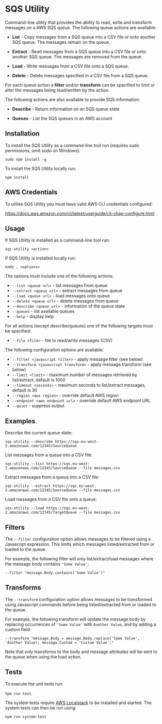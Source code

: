 # SQS Utility

Command-line utility that provides the ability to read, write and transform messages on a AWS SQS queue. The following queue actions are available:

* **List** - Copy messages from a SQS queue into a CSV file or onto another SQS queue. The messages remain on the queue.

* **Extract** - Read messages from a SQS queue into a CSV file or onto another SQS queue. The messages are removed from the queue.

* **Load** - Write messages from a CSV file onto a SQS queue.

* **Delete** - Delete messages specified in a CSV file from a SQS queue.

For each queue action a **filter** and/or **transform** can be specified to limit or alter the messages being read/written by the action.

The following actions are also available to provide SQS information:

* **Describe** - Return information on an SQS queue state

* **Queues** - List the SQS queues in an AWS account

## Installation

To install the SQS Utility as a command-line tool run (requires sudo permissions, omit sudo on Windows):

`sudo npm install -g`

To install the SQS Utility locally run:

`npm install`

## AWS Credentials

To utilise SQS Utility you must have valid AWS CLI credentials configured:

https://docs.aws.amazon.com/cli/latest/userguide/cli-chap-configure.html

## Usage

If SQS Utility is installed as a command-line tool run:

`sqs-utility <action>`

If SQS Utility is installed locally run:

`node . <options>`

The options must include one of the following actions:

* `--list <queue url>` - list messages from queue
* `--extract <queue url>` - extract messages from queue
* `--load <queue url>` - load messages onto queue
* `--delete <queue url>` - delete messages from queue
* `--describe <queue url>` - information of the queue state
* `--queues` - list available queues
* `--help` - display help

For all actions (except describe/queues) one of the following targets must be specified:

* `--file <file>` - file to read/write messages (CSV)

The following configuration options are available:

* `--filter <javascript filter>` - apply message filter (see below)
* `--transform <javascript transform>` - apply message transform (see below)
* `--limit <limit>` - maximum number of messages retrieved by list/extract, default is 1000
* `--timeout <seconds>` - maximum seconds to list/extract messages, default is 30
* `--region <aws region>` - override default AWS region
* `--endpoint <aws endpoint url>` - override default AWS endpoint URL
* `--quiet` - suppress output

## Examples

Describe the current queue state:

`sqs-utility --describe https://sqs.eu-west-2.amazonaws.com/12345/SourceQueue`

List messages from a queue into a CSV file:

`sqs-utility --list https://sqs.eu-west-2.amazonaws.com/12345/SourceQueue --file messages.csv`

Extract messages from a queue into a CSV file:

`sqs-utility --extract https://sqs.eu-west-2.amazonaws.com/12345/SourceQueue --file messages.csv`

Load messages from a CSV file onto a queue:

`sqs-utility --load https://sqs.eu-west-2.amazonaws.com/12345/TargetQueue --file messages.csv`

## Filters

The `--filter` configuration option allows messages to be filtered using a Javascript expression. This limits which messages listed/extracted from or loaded to the queue.

For example, the following filter will only list/extract/load messages where the message body contains `'Some Value'`:

`--filter "message.Body.contains('Some Value')"`

## Transforms

The `--transform` configuration option allows messages to be transformed using Javascript commands before being listed/extracted from or loaded to the queue.

For example, the following transform will update the message body by replacing occurrences of `'Some Value'` with `Another Value`, and by adding a custom field:

`--transform "message.Body = message.Body.replace('Some Value', 'Another Value); message.Custom = 'Custom Value';"`

Note that _only_ transforms to the body and message attributes will be sent to the queue when using the load action.

## Tests

To execute the unit tests run:

`npm run test`.

The system tests require [AWS Localstack](https://github.com/localstack/localstack) to be installed and started. The system tests can then be run using:

`npm run system-test`
